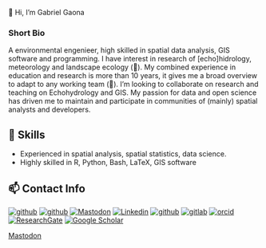 👋 Hi, I’m Gabriel Gaona

### Short Bio

A environmental engenieer, high skilled in spatial data analysis, GIS software and programming. I have interest 
in research of [echo]hidrology, meteorology and landscape ecology (👀). My combined experience in education and 
research is more than 10 years, it gives me a broad overview to adapt to any working team (💞️). I’m looking to 
collaborate on research and teaching on Echohydrology and GIS. My passion for data and open science has driven 
me to maintain and participate in communities of (mainly) spatial analysts and developers.

🌱 Skills
--------------------------------------------------------------------------------

- Experienced in spatial analysis, spatial statistics, data science.
- Highly skilled in R, Python, Bash, LaTeX, GIS software

<!---
gabrielvgaona/gabrielvgaona is a ✨ special ✨ repository because its `README.md` (this file) appears on your GitHub profile.
You can click the Preview link to take a look at your changes.
--->
📫 Contact Info
--------------------------------------------------------------------------------

<a href="mailto:gavg712@gmail.com" target="_blank"><img src="https://img.shields.io/badge/--3e3e3e?logo=gmail&logoColor=white" alt="github"></a>
<a href="https://t.me/gavg712" target="_blank"><img src="https://img.shields.io/badge/--3e3e3e?logo=telegram&logoColor=white" alt="github"></a>
<a href="https://fosstodon.org/@gavg712" target="_blank"><img src="https://img.shields.io/badge/--3e3e3e?logo=twitter&logoColor=white" alt="Mastodon"></a>
<a href="https://ec.linkedin.com/in/gavg712" target="_blank"><img src="https://img.shields.io/badge/--3e3e3e?logo=Linkedin&logoColor=white" alt="Linkedin"></a>
<a href="https://github.com/gavg712" target="_blank"><img src="https://img.shields.io/badge/--3e3e3e?logo=github&logoColor=white" alt="github"></a>
<a href="https://gitlab.com/gavg712" target="_blank"><img src="https://img.shields.io/badge/--3e3e3e?logo=gitlab&logoColor=white" alt="gitlab"></a>
<a href="https://orcid.org/0000-0003-4666-2248" target="_blank"><img src="https://img.shields.io/badge/- -3e3e3e?logo=orcid&logoColor=white" alt="orcid"></a>
<a href="https://www.researchgate.net/profile/Gabriel-Gaona" target="_blank"><img src="https://img.shields.io/badge/--3e3e3e?logo=researchgate&logoColor=white" alt="ResearchGate"></a>
<a href="https://scholar.google.pl/citations?user=MRz8ICoAAAAJ&hl=en" target="_blank"><img src="https://img.shields.io/badge/--3e3e3e?logo=google-scholar&logoColor=white" alt="Google Scholar"></a>

<a rel="me" href="https://fosstodon.org/@gavg712">Mastodon</a>
